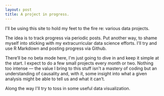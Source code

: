 ```yaml
---
layout: post
title: A project in progress. 
---
```

I'll be using this site to hold my feet to the fire re: various data projects. 

The idea is to track progress via periodic posts. Put another way, to shame myself into sticking with my extracurricular data science efforts. I'll try and use R Markdown and posting progress via Github. 

There’ll be no beta mode here, I'm just going to dive in and keep it simple at the start. I expect to do a few small projects every month or two. Nothing too intense — the value I bring to this stuff isn't a mastery of coding but an understanding of causality and, with it, some insight into what a given analysis might be able to tell us and what it can’t. 

Along the way I'll try to toss in some useful data visualization. 
